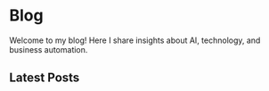 # Blog

Welcome to my blog! Here I share insights about AI, technology, and business automation.

## Latest Posts

<!-- The blog plugin will automatically list your blog posts here -->
